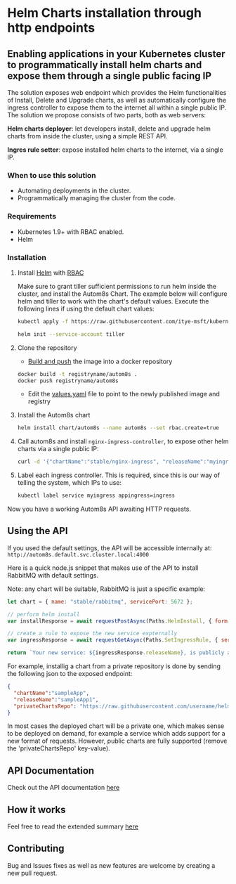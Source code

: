 
# Helm Charts installation through http endpoints

## Enabling applications in your Kubernetes cluster to programmatically install helm charts and expose them through a single public facing IP

The solution exposes web endpoint which provides the Helm functionalities of Install, Delete and Upgrade charts, as well as automatically configure the ingress controller to expose them to the internet all within a single public IP.
The solution we propose consists of two parts, both as web servers:

**Helm charts deployer**: let developers install, delete and upgrade helm charts from inside the cluster, using a simple REST API.

**Ingres rule setter**: expose installed helm charts to the internet, via a single IP.

### When to use this solution

* Automating deployments in the cluster.
* Programmatically managing the cluster from the code.

### Requirements

* Kubernetes 1.9+ with RBAC enabled.
* Helm

### Installation

1. Install [Helm](https://github.com/kubernetes/helm) with [RBAC](https://github.com/kubernetes/helm/blob/master/docs/rbac.md#tiller-and-role-based-access-control)

     Make sure to grant tiller sufficient permissions to run helm inside the cluster, and install the Autom8s Chart.
    The example below will configure helm and tiller to work with the chart's default values. Execute the following lines if using the default chart values:
    ```bash
    kubectl apply -f https://raw.githubusercontent.com/itye-msft/kubernetes-dynamic-deployment-service/master/rbac-example/tiller.yaml

    helm init --service-account tiller
    ```
2. Clone the repository
    * [Build and push](https://docs.docker.com/docker-cloud/builds/push-images/) the image into a docker repository

    ```bash
    docker build -t registryname/autom8s .
    docker push registryname/autom8s
    ```

    * Edit the [values.yaml](./chart/autom8s/values.yaml) file to point to the newly published image and registry

3. Install the Autom8s chart

    ```bash
    helm install chart/autom8s --name autom8s --set rbac.create=true
    ```

4. Call autom8s and install `nginx-ingress-controller`, to expose other helm charts via a single public IP:

    ```bash
    curl -d '{"chartName":"stable/nginx-ingress", "releaseName":"myingress"}' -H "Content-Type: application/json" -X POST http://<autom8s-ip>:4000/install
    ```

5. Label each ingress controller. This is required, since this is our way of telling the system, which IPs to use:

    ```bash
    kubectl label service myingress appingress=ingress
    ```

Now you have a working Autom8s API awaiting HTTP requests.

## Using the API

If you used the default settings, the API will be accessible internally at: `http://autom8s.default.svc.cluster.local:4000`

Here is a quick node.js snippet that makes use of the API to install RabbitMQ with default settings.

Note: any chart will be suitable, RabbitMQ is just a specific example:

```js
let chart = { name: "stable/rabbitmq", servicePort: 5672 };

// perform helm install
var installResponse = await requestPostAsync(Paths.HelmInstall, { form: { chartName: "" } });

// create a rule to expose the new service expternally
var ingressResponse = await requestGetAsync(Paths.SetIngressRule, { serviceName: installResponse.serviceName, servicePort: chart.servicePort });

return `Your new service: ${ingressResponse.releaseName}, is publicly accessible on ${ingressResponse.ip}:${ingressResponse.port}`;
```

For example, installig a chart from a private repository is done by sending the following json to the exposed endpoint:

```json
{
  "chartName":"sampleApp",
  "releaseName":"sampleApp1",
  "privateChartsRepo": "https://raw.githubusercontent.com/username/helm_repo/master/index.yaml"
}
```

In most cases the deployed chart will be a private one, which makes sense to be deployed on demand, for example a service which adds support for a new format of requests. However, public charts are fully supported (remove the 'privateChartsRepo' key-value).

## API Documentation

Check out the API documentation [here](./docs/api.md)

## How it works

Feel free to read the extended summary [here](./docs/deepdive.md)

## Contributing

Bug and Issues fixes as well as new features are welcome by creating a new pull request.